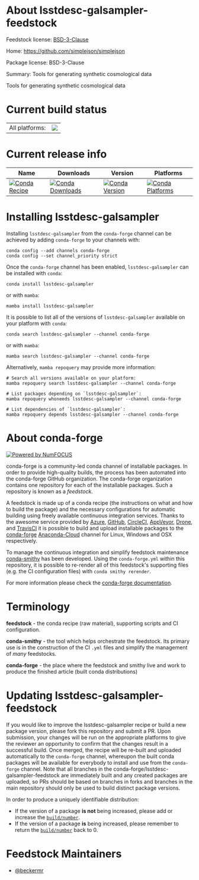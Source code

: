 About lsstdesc-galsampler-feedstock
===================================

Feedstock license: [BSD-3-Clause](https://github.com/conda-forge/lsstdesc-galsampler-feedstock/blob/main/LICENSE.txt)

Home: https://github.com/simplejson/simplejson

Package license: BSD-3-Clause

Summary: Tools for generating synthetic cosmological data

Tools for generating synthetic cosmological data


Current build status
====================


<table><tr><td>All platforms:</td>
    <td>
      <a href="https://dev.azure.com/conda-forge/feedstock-builds/_build/latest?definitionId=17335&branchName=main">
        <img src="https://dev.azure.com/conda-forge/feedstock-builds/_apis/build/status/lsstdesc-galsampler-feedstock?branchName=main">
      </a>
    </td>
  </tr>
</table>

Current release info
====================

| Name | Downloads | Version | Platforms |
| --- | --- | --- | --- |
| [![Conda Recipe](https://img.shields.io/badge/recipe-lsstdesc--galsampler-green.svg)](https://anaconda.org/conda-forge/lsstdesc-galsampler) | [![Conda Downloads](https://img.shields.io/conda/dn/conda-forge/lsstdesc-galsampler.svg)](https://anaconda.org/conda-forge/lsstdesc-galsampler) | [![Conda Version](https://img.shields.io/conda/vn/conda-forge/lsstdesc-galsampler.svg)](https://anaconda.org/conda-forge/lsstdesc-galsampler) | [![Conda Platforms](https://img.shields.io/conda/pn/conda-forge/lsstdesc-galsampler.svg)](https://anaconda.org/conda-forge/lsstdesc-galsampler) |

Installing lsstdesc-galsampler
==============================

Installing `lsstdesc-galsampler` from the `conda-forge` channel can be achieved by adding `conda-forge` to your channels with:

```
conda config --add channels conda-forge
conda config --set channel_priority strict
```

Once the `conda-forge` channel has been enabled, `lsstdesc-galsampler` can be installed with `conda`:

```
conda install lsstdesc-galsampler
```

or with `mamba`:

```
mamba install lsstdesc-galsampler
```

It is possible to list all of the versions of `lsstdesc-galsampler` available on your platform with `conda`:

```
conda search lsstdesc-galsampler --channel conda-forge
```

or with `mamba`:

```
mamba search lsstdesc-galsampler --channel conda-forge
```

Alternatively, `mamba repoquery` may provide more information:

```
# Search all versions available on your platform:
mamba repoquery search lsstdesc-galsampler --channel conda-forge

# List packages depending on `lsstdesc-galsampler`:
mamba repoquery whoneeds lsstdesc-galsampler --channel conda-forge

# List dependencies of `lsstdesc-galsampler`:
mamba repoquery depends lsstdesc-galsampler --channel conda-forge
```


About conda-forge
=================

[![Powered by
NumFOCUS](https://img.shields.io/badge/powered%20by-NumFOCUS-orange.svg?style=flat&colorA=E1523D&colorB=007D8A)](https://numfocus.org)

conda-forge is a community-led conda channel of installable packages.
In order to provide high-quality builds, the process has been automated into the
conda-forge GitHub organization. The conda-forge organization contains one repository
for each of the installable packages. Such a repository is known as a *feedstock*.

A feedstock is made up of a conda recipe (the instructions on what and how to build
the package) and the necessary configurations for automatic building using freely
available continuous integration services. Thanks to the awesome service provided by
[Azure](https://azure.microsoft.com/en-us/services/devops/), [GitHub](https://github.com/),
[CircleCI](https://circleci.com/), [AppVeyor](https://www.appveyor.com/),
[Drone](https://cloud.drone.io/welcome), and [TravisCI](https://travis-ci.com/)
it is possible to build and upload installable packages to the
[conda-forge](https://anaconda.org/conda-forge) [Anaconda-Cloud](https://anaconda.org/)
channel for Linux, Windows and OSX respectively.

To manage the continuous integration and simplify feedstock maintenance
[conda-smithy](https://github.com/conda-forge/conda-smithy) has been developed.
Using the ``conda-forge.yml`` within this repository, it is possible to re-render all of
this feedstock's supporting files (e.g. the CI configuration files) with ``conda smithy rerender``.

For more information please check the [conda-forge documentation](https://conda-forge.org/docs/).

Terminology
===========

**feedstock** - the conda recipe (raw material), supporting scripts and CI configuration.

**conda-smithy** - the tool which helps orchestrate the feedstock.
                   Its primary use is in the construction of the CI ``.yml`` files
                   and simplify the management of *many* feedstocks.

**conda-forge** - the place where the feedstock and smithy live and work to
                  produce the finished article (built conda distributions)


Updating lsstdesc-galsampler-feedstock
======================================

If you would like to improve the lsstdesc-galsampler recipe or build a new
package version, please fork this repository and submit a PR. Upon submission,
your changes will be run on the appropriate platforms to give the reviewer an
opportunity to confirm that the changes result in a successful build. Once
merged, the recipe will be re-built and uploaded automatically to the
`conda-forge` channel, whereupon the built conda packages will be available for
everybody to install and use from the `conda-forge` channel.
Note that all branches in the conda-forge/lsstdesc-galsampler-feedstock are
immediately built and any created packages are uploaded, so PRs should be based
on branches in forks and branches in the main repository should only be used to
build distinct package versions.

In order to produce a uniquely identifiable distribution:
 * If the version of a package **is not** being increased, please add or increase
   the [``build/number``](https://docs.conda.io/projects/conda-build/en/latest/resources/define-metadata.html#build-number-and-string).
 * If the version of a package **is** being increased, please remember to return
   the [``build/number``](https://docs.conda.io/projects/conda-build/en/latest/resources/define-metadata.html#build-number-and-string)
   back to 0.

Feedstock Maintainers
=====================

* [@beckermr](https://github.com/beckermr/)

